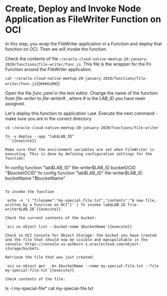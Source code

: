 # Create, Deploy and Invoke Node Application as FileWriter Function on OCI

In this step, you wrap the FileWriter application in a Function and deploy that function on OCI. Then we will invoke the function.

Check the contents of file `~/oracle-cloud-native-meetup-20-january-2020/functions/file-writer/func.js`. This file is the wrapper for the Fn Function around the FileWriter application.

`cat ~/oracle-cloud-native-meetup-20-january-2020/functions/file-writer/func.js`{{execute}}

Open the file *func.yaml* in the text editor. Change the name of the function from *file-writer* to *file-writer#* , where # is the LAB_ID you have neen assigned. 

Let's deploy this function to application `lab#`. Execute the next command - make sure you are in the correct directory.

```
cd ~/oracle-cloud-native-meetup-20-january-2020/functions/file-writer

fn -v deploy --app "lab$LAB_ID"
```{{execute}}

Make sure that the environment variables are set when FileWriter is executing. This is done by defining configuration settings for the function:
```
fn config function "lab$LAB_ID" file-writer$LAB_ID bucketOCID "$bucketOCID"
fn config function "lab$LAB_ID" file-writer$LAB_ID bucketName "$bucketName"
```{{execute}}

To invoke the function

`echo -n '{ "filename":"my-special-file.txt","contents":"A new file, written by a Function on OCI"}' | fn invoke lab$LAB_ID file-writer$LAB_ID`{{execute}}

Check the current contents of the bucket:

`oci os object list --bucket-name $bucketName`{{execute}}

Check in OCI Console for Object Storage: the bucket you have created and the file that should now be visible and manipulatable in the console: https://console.us-ashburn-1.oraclecloud.com/object-storage/buckets.

Retrieve the file that was just created:

`oci os object get  -bn $bucketName --name my-special-file.txt --file my-special-file.txt`{{execute}}

Check contents of the file:
```
ls -l my-special-file*
cat my-special-file.txt
```{{execute}}


